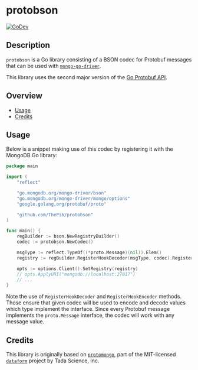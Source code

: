 # protobson

[![GoDev](https://img.shields.io/static/v1?label=godev&message=reference&color=00add8)](https://pkg.go.dev/mod/github.com/ThePib/protobson)

## Description

`protobson` is a Go library consisting of a BSON codec for Protobuf messages that can be used with [`mongo-go-driver`](https://github.com/mongodb/mongo-go-driver).

This library uses the second major version of the [Go Protobuf API](https://pkg.go.dev/mod/google.golang.org/protobuf).

## Overview

- [Usage](#usage)
- [Credits](#Credits)

## Usage

Below is a snippet making use of this codec by registering it with the MongoDB Go library:

```go
package main

import (
    "reflect"

    "go.mongodb.org/mongo-driver/bson"
    "go.mongodb.org/mongo-driver/mongo/options"
    "google.golang.org/protobuf/proto"

    "github.com/ThePib/protobson"
)

func main() {
    regBuilder := bson.NewRegistryBuilder()
    codec := protobson.NewCodec()

    msgType := reflect.TypeOf((*proto.Message)(nil)).Elem()
    registry := regBuilder.RegisterHookDecoder(msgType, codec).RegisterHookEncoder(msgType, codec).Build()

    opts := options.Client().SetRegistry(registry)
    // opts.ApplyURI("mongodb://localhost:27017")
    // ...
}
```

Note the use of `RegisterHookDecoder` and `RegisterHookEncoder` methods. Those ensure that given codec will be used to encode and decode values which type implement the interface. Since every Protobuf message implements the `proto.Message` interface, the codec will work with any message value.

## Credits

This library is originally based on [`protomongo`](https://github.com/dataform-co/dataform/blob/master/protomongo), part of the MIT-licensed [`dataform`](https://github.com/dataform-co/dataform) project by Tada Science, Inc.
